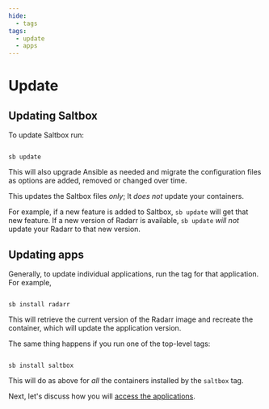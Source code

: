 ```yaml
---
hide:
  - tags
tags:
  - update
  - apps
---
```


# Update

## Updating Saltbox

To update Saltbox run:

``` shell

sb update

```

This will also upgrade Ansible as needed and migrate the configuration files as options are added, removed or changed over time.

This updates the Saltbox files *only*;  It *does not* update your containers.

For example, if a new feature is added to Saltbox, `sb update` will get that new feature.  If a new version of Radarr is available, `sb update` *will not* update your Radarr to that new version.

## Updating apps

Generally, to update individual applications, run the tag for that application.  For example,

``` shell

sb install radarr

```

This will retrieve the current version of the Radarr image and recreate the container, which will update the application version.

The same thing happens if you run one of the top-level tags:

``` shell

sb install saltbox

```

This will do as above for *all* the containers installed by the `saltbox` tag.

Next, let's discuss how you will [access the applications](accessing_apps.md).
